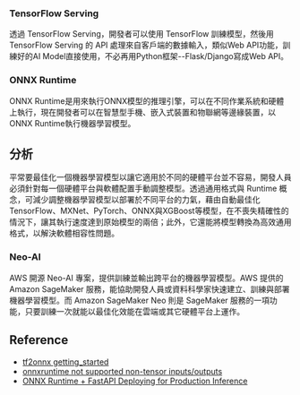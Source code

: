 
### TensorFlow Serving
透過 TensorFlow Serving，開發者可以使用 TensorFlow 訓練模型，然後用 TensorFlow Serving 的 API 處理來自客戶端的數據輸入，類似Web API功能，訓練好的AI Model直接使用，不必再用Python框架--Flask/Django寫成Web API。

### ONNX Runtime
ONNX Runtime是用來執行ONNX模型的推理引擎，可以在不同作業系統和硬體上執行，現在開發者可以在智慧型手機、嵌入式裝置和物聯網等邊緣裝置，以ONNX Runtime執行機器學習模型。

## 分析
平常要最佳化一個機器學習模型以讓它適用於不同的硬體平台並不容易，開發人員必須針對每一個硬體平台與軟體配置手動調整模型。透過通用格式與 Runtime 概念，可減少調整機器學習模型以部署於不同平台的力氣，藉由自動最佳化TensorFlow、MXNet、PyTorch、ONNX與XGBoost等模型，在不喪失精確性的情況下，讓其執行速度達到原始模型的兩倍；此外，它還能將模型轉換為高效通用格式，以解決軟體相容性問題。

### Neo-AI
AWS 開源 Neo-AI 專案，提供訓練並輸出跨平台的機器學習模型。AWS 提供的 Amazon SageMaker 服務，能協助開發人員或資料科學家快速建立、訓練與部署機器學習模型。而 Amazon SageMaker Neo 則是 SageMaker 服務的一項功能，只要訓練一次就能以最佳化效能在雲端或其它硬體平台上運作。

## Reference
- [tf2onnx getting_started](https://github.com/onnx/tensorflow-onnx/blob/main/examples/getting_started.py)
- [onnxruntime not supported non-tensor inputs/outputs](https://github.com/microsoft/onnxruntime/issues/4294)
- [ONNX Runtime + FastAPI Deploying for Production Inference](https://blog.krudewig-online.de/2021/09/09/Machine-Learning-Models-Light-as-a-Feather.html)